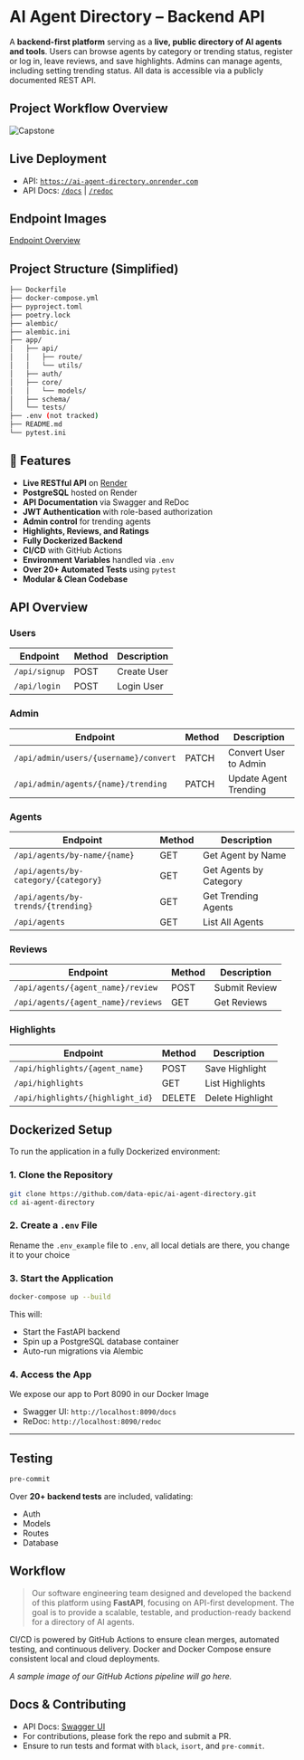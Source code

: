 # AI Agent Directory – Backend API
A **backend-first platform** serving as a **live, public directory of AI agents and tools**. Users can browse agents by category or trending status, register or log in, leave reviews, and save highlights. Admins can manage agents, including setting trending status. All data is accessible via a publicly documented REST API.

## Project Workflow Overview
![Capstone](images/Internship-Captstone.jpg)


## Live Deployment

* API: [`https://ai-agent-directory.onrender.com`](https://ai-agent-directory.onrender.com)
* API Docs: [`/docs`](https://ai-agent-directory.onrender.com/docs) | [`/redoc`](https://ai-agent-directory.onrender.com/redoc)


## Endpoint Images
[Endpoint Overview](images/image.png)


## Project Structure (Simplified)

```bash
├── Dockerfile
├── docker-compose.yml
├── pyproject.toml
├── poetry.lock
├── alembic/
├── alembic.ini
├── app/
│   ├── api/
│   │   ├── route/
│   │   └── utils/
│   ├── auth/
│   ├── core/
│   │   └── models/
│   ├── schema/
│   └── tests/
├── .env (not tracked)
├── README.md
└── pytest.ini
```



## 🔧 Features

* **Live RESTful API** on [Render](https://render.com)
* **PostgreSQL** hosted on Render
* **API Documentation** via Swagger and ReDoc
* **JWT Authentication** with role-based authorization
* **Admin control** for trending agents
* **Highlights, Reviews, and Ratings**
* **Fully Dockerized Backend**
* **CI/CD** with GitHub Actions
* **Environment Variables** handled via `.env`
* **Over 20+ Automated Tests** using `pytest`
* **Modular & Clean Codebase**



## API Overview

### Users

| Endpoint      | Method | Description |
| ------------- | ------ | ----------- |
| `/api/signup` | POST   | Create User |
| `/api/login`  | POST   | Login User  |

### Admin

| Endpoint                              | Method | Description           |
| ------------------------------------- | ------ | --------------------- |
| `/api/admin/users/{username}/convert` | PATCH  | Convert User to Admin |
| `/api/admin/agents/{name}/trending`   | PATCH  | Update Agent Trending |

### Agents

| Endpoint                             | Method | Description            |
| ------------------------------------ | ------ | ---------------------- |
| `/api/agents/by-name/{name}`         | GET    | Get Agent by Name      |
| `/api/agents/by-category/{category}` | GET    | Get Agents by Category |
| `/api/agents/by-trends/{trending}`   | GET    | Get Trending Agents    |
| `/api/agents`                        | GET    | List All Agents        |

### Reviews

| Endpoint                           | Method | Description   |
| ---------------------------------- | ------ | ------------- |
| `/api/agents/{agent_name}/review`  | POST   | Submit Review |
| `/api/agents/{agent_name}/reviews` | GET    | Get Reviews   |

### Highlights

| Endpoint                         | Method | Description      |
| -------------------------------- | ------ | ---------------- |
| `/api/highlights/{agent_name}`   | POST   | Save Highlight   |
| `/api/highlights`                | GET    | List Highlights  |
| `/api/highlights/{highlight_id}` | DELETE | Delete Highlight |



## Dockerized Setup

To run the application in a fully Dockerized environment:

### 1. Clone the Repository

```bash
git clone https://github.com/data-epic/ai-agent-directory.git
cd ai-agent-directory
```

### 2. Create a `.env` File
Rename the `.env_example` file to `.env`, all local detials are there, you change it to your choice

### 3. Start the Application

```bash
docker-compose up --build
```
This will:

* Start the FastAPI backend
* Spin up a PostgreSQL database container
* Auto-run migrations via Alembic

### 4. Access the App

We expose our app to Port 8090 in our Docker Image
* Swagger UI: `http://localhost:8090/docs`
* ReDoc: `http://localhost:8090/redoc`

---

## Testing

```bash
pre-commit
```

Over **20+ backend tests** are included, validating:
* Auth
* Models
* Routes
* Database



## Workflow
> Our software engineering team designed and developed the backend of this platform using **FastAPI**, focusing on API-first development. The goal is to provide a scalable, testable, and production-ready backend for a directory of AI agents.

CI/CD is powered by GitHub Actions to ensure clean merges, automated testing, and continuous delivery. Docker and Docker Compose ensure consistent local and cloud deployments.

*A sample image of our GitHub Actions pipeline will go here.*


## Docs & Contributing

* API Docs: [Swagger UI](https://ai-agent-directory.onrender.com/docs)
* For contributions, please fork the repo and submit a PR.
* Ensure to run tests and format with `black`, `isort`, and `pre-commit`.
